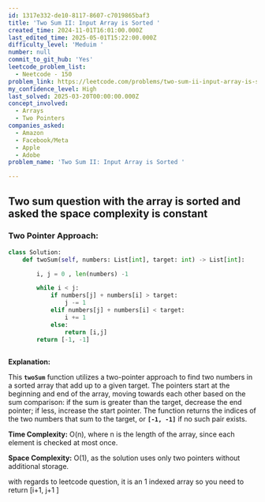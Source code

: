 ```yaml
---
id: 1317e332-de10-8117-8607-c7019865baf3
title: 'Two Sum II: Input Array is Sorted '
created_time: 2024-11-01T16:01:00.000Z
last_edited_time: 2025-05-01T15:22:00.000Z
difficulty_level: 'Meduim '
number: null
commit_to_git_hub: 'Yes'
leetcode_problem_list:
  - Neetcode - 150
problem_link: https://leetcode.com/problems/two-sum-ii-input-array-is-sorted/
my_confidence_level: High
last_solved: 2025-03-20T00:00:00.000Z
concept_involved:
  - Arrays
  - Two Pointers
companies_asked:
  - Amazon
  - Facebook/Meta
  - Apple
  - Adobe
problem_name: 'Two Sum II: Input Array is Sorted '

---
```


## Two sum question with the array is sorted and asked the space complexity is constant

### Two Pointer Approach:

```python
class Solution:
    def twoSum(self, numbers: List[int], target: int) -> List[int]:

        i, j = 0 , len(numbers) -1

        while i < j: 
            if numbers[j] + numbers[i] > target: 
                j -= 1 
            elif numbers[j] + numbers[i] < target: 
                i += 1
            else:
                return [i,j]
        return [-1, -1]
        
```

**Explanation:**

This **`twoSum`** function utilizes a two-pointer approach to find two numbers in a sorted array that add up to a given target. The pointers start at the beginning and end of the array, moving towards each other based on the sum comparison: if the sum is greater than the target, decrease the end pointer; if less, increase the start pointer. The function returns the indices of the two numbers that sum to the target, or **`[-1, -1]`** if no such pair exists.

**Time Complexity:** O(n), where n is the length of the array, since each element is checked at most once.

**Space Complexity:** O(1), as the solution uses only two pointers without additional storage.

with regards to leetcode question, it is an 1 indexed array so you need to return \[i+1, j+1 ]
